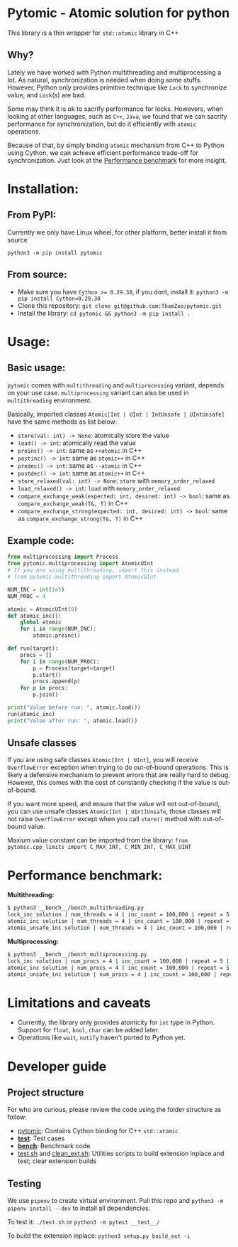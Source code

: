 # Pytomic - Atomic solution for python
This library is a thin wrapper for `std::atomic` library in C++
## Why?
Lately we have worked with Python multithreading and multiprocessing a lot. As natural, synchronization is needed when doing some stuffs. However, Python only provides primitive technique like `Lock` to synchronize value, and `Lock`(s) are bad. 

Some may think it is ok to sacrify performance for locks. Howevers, when looking at other languages, such as `C++`, `Java`, we found that we can sacrify performance for synchronization, but do it efficiently with `atomic` operations.

Because of that, by simply binding `atomic` mechanism from C++ to Python using Cython, we can achieve efficient performance trade-off for synchronization. Just look at the [Performance benchmark](#performance-benchmark) for more insight.
# Installation:
## From PyPI:
Currently we only have Linux wheel, for other platform, better install it from source

`python3 -m pip install pytomic`

## From source:
 - Make sure you have `Cython >= 0.29.30`, if you dont, install it: `python3 -m pip install Cython=0.29.30`
 - Clone this repository: `git clone git@github.com:ThamZoo/pytomic.git`
 - Install the library: `cd pytomic && python3 -m pip install .`

# Usage:
## Basic usage:
`pytomic` comes with `multithreading` and `multiprocessing` variant, depends on your use case. `multiprocessing` variant can also be used in `multithreading` environment.

Basically, imported classes `Atomic[Int | UInt | IntUnsafe | UIntUnsafe]` have the same methods as list below:
 - `store(val: int) -> None`: atomically store the value
 - `load() -> int`: atomically read the value
 - `preinc() -> int`: same as `++atomic` in C++
 - `postinc() -> int`: same as `atomic++` in C++
 - `predec() -> int`: same as `--atomic` in C++
 - `postdec() -> int`: same as `atomic++` in C++
 - `store_relaxed(val: int) -> None`: `store` with `memory_order_relaxed`
 - `load_relaxed() -> int`: `load` with `memory_order_relaxed`
 - `compare_exchange_weak(expected: int, desired: int) -> bool`: same as `compare_exchange_weak(T&, T)` in C++
 - `compare_exchange_strong(expected: int, desired: int) -> bool`: same as `compare_exchange_strong(T&, T)` in C++

## Example code:
```python
from multiprocessing import Process
from pytomic.multiprocessing import AtomicUInt
# If you are using multithreading, import this instead
# from pytomic.multithreading import AtomicUInt

NUM_INC = int(1e5)
NUM_PROC = 4

atomic = AtomicUInt(0)
def atomic_inc():
    global atomic
    for i in range(NUM_INC):
        atomic.preinc()

def run(target):
    procs = []
    for i in range(NUM_PROC):
        p = Process(target=target)
        p.start()
        procs.append(p)
    for p in procs:
        p.join()

print("Value before run: ", atomic.load())
run(atomic_inc)
print("Value after run: ", atomic.load())
```

## Unsafe classes
If you are using safe classes `Atomic[Int | UInt]`, you will receive `OverflowError` exception when trying to do out-of-bound operations. This is likely a defensive mechanism to prevent errors that are really hard to debug. However, this comes with the cost of constantly checking if the value is out-of-bound.

If you want more speed, and ensure that the value will not out-of-bound, you can use unsafe classes `Atomic[Int | UInt]Unsafe`, those classes will not raise `OverflowError` except when you call `store()` method with out-of-bound value.

Maxium value constant can be imported from the library: `from pytomic.cpp_limits import C_MAX_INT, C_MIN_INT, C_MAX_UINT`
# Performance benchmark:
**Multithreading:**
```bash
$ python3 __bench__/bench_multithreading.py 
lock_inc solution | num_threads = 4 | inc_count = 100,000 | repeat = 5 | done after 65.2207 | avg ops = 30,665 ops/s
atomic_inc solution | num_threads = 4 | inc_count = 100,000 | repeat = 5 | done after 0.1490 | avg ops = 13,426,450 ops/s
atomic_unsafe_inc solution | num_threads = 4 | inc_count = 100,000 | repeat = 5 | done after 0.1367 | avg ops = 14,632,044 ops/s
```

**Multiprocessing:**
```bash
$ python3 __bench__/bench_multiprocessing.py 
lock_inc solution | num_procs = 4 | inc_count = 100,000 | repeat = 5 | done after 21.8647 | avg ops = 91,472 ops/s
atomic_inc solution | num_procs = 4 | inc_count = 100,000 | repeat = 5 | done after 0.1118 | avg ops = 17,893,905 ops/s
atomic_unsafe_inc solution | num_procs = 4 | inc_count = 100,000 | repeat = 5 | done after 0.0896 | avg ops = 22,326,437 ops/s
```

# Limitations and caveats
 - Currently, the library only provides atomicity for `int` type in Python. Support for `float`, `bool`, `char` can be added later.
 - Operations like `wait`, `notify` haven't ported to Python yet.

# Developer guide
## Project structure
For who are curious, please review the code using the folder structure as follow:
 - [pytomic](/pytomic/): Contains Cython binding for C++ `std::atomic`
 - [__test__](/__test__/): Test cases
 - [__bench__](/__bench__/): Benchmark code
 - [test.sh](test.sh) and [clean_ext.sh](clean_ext.sh): Utilities scripts to build extension inplace and test; clear extension builds

## Testing
We use `pipenv` to create virtual environment. Pull this repo and `python3 -m pipenv install --dev` to install all dependencies.

To test it: `./test.sh` or `python3 -m pytest __test__/`

To build the extension inplace: `python3 setup.py build_ext -i`